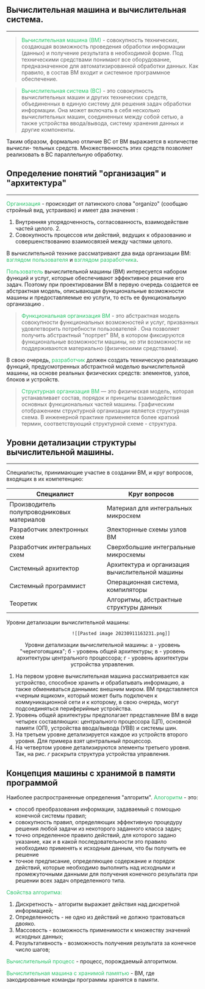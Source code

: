 ## Вычислительная машина и вычислительная система.
---

><font color="#2DC26B">Вычислительная машина (ВМ)</font> - совокупность технических, создающая возможность проведения обработки информации (данных) и получение результата в необходимой форме. Под техническими средствами понимают все оборудование, предназначенное для автоматизированной обработки данных. Как правило, в состав ВМ входит и системное программное обеспечение.

><font color="#2DC26B">Вычислительная система (ВС)</font> - это совокупность вычислительных машин и других технических средств, объединенных в единую систему для решения задач обработки информации. Она может включать в себя несколько вычислительных машин, соединенных между собой сетью, а также устройства ввода/вывода, систему хранения данных и другие компоненты.

Таким образом, формально отличие ВС от ВМ выражается в количестве вычисли-
тельных средств. Множественность этих средств позволяет реализовать в ВС параллельную обработку.

## Определение понятий "организация" и "архитектура"
---
<font color="#2DC26B">Организация</font> - происходит от латинского слова "organizo" (сообщаю стройный вид, устраиваю) и имеет два значения : 
1. Внутренняя упорядоченность, согласованность, взаимодействие частей целого. 2. 
2. Совокупность процессов или действий, ведущих к образованию и совершенствованию взаимосвязей между частями целого.

В вычислительной технике рассматривают два вида организации ВМ: <font color="#2DC26B">взглядом пользователя</font> и <font color="#2DC26B">взглядом разработчика</font>.

<font color="#2DC26B">Пользователь</font> вычислительной машины (ВМ) интересуется набором функций и услуг, которые обеспечивают эффективное решение его задач. Поэтому при проектировании ВМ в первую очередь создается ее абстрактная модель, описывающая функциональные возможности машины и предоставляемые ею услуги, то есть ее функциональную организацию .

><font color="#2DC26B">Функциональная организация ВМ</font> - это абстрактная модель совокупности функциональных возможностей и услуг, призванных удовлетворить потребности пользователей . Она позволяет получить абстрактный "портрет" ВМ, в котором фиксируются функциональные возможности машины, но эти возможности не поддерживаются материально (физическими средствами).

В свою очередь, <font color="#2DC26B">разработчик</font> должен создать техническую реализацию функций,
предусмотренных абстрактной моделью вычислительной машины, на основе реальных физических средств: элементов, узлов, блоков и устройств.

><font color="#2DC26B">Структурная организация ВМ</font> — это физическая модель, которая устанавливает состав, порядок и принципы взаимодействия основных функциональных частей машины. Графическим отображением структурной организации является структурная схема. В инженерной практике применяется более краткий термин, соответствующий структурной схеме - структура.

## Уровни детализации структуры вычислительной машины.
---
Специалисты, принимающие участие в создании ВМ, и круг вопросов, входящих в их компетенцию:

| Специалист                                 | Круг вопросов                                   |
| ------------------------------------------ | ----------------------------------------------- |
| Производитель полупроводниковых материалов | Материал для интегральных микросхем             |
| Разработчик электронных схем               | Электорнные схемы узлов ВМ                      |
| Разработчик интегральных схем              | Сверхбольшие интегральные микросхемы            |
| Системный архитектор                       | Архитектура и организация вычислительной машины |
| Системный программист                      | Операционная система, компиляторы               |
| Теоретик                                   | Алгоритмы, абстрактные структуры данных         |

Уровни детализации вычислительной машины:

							![[Pasted image 20230911163231.png]]
<center>Уровни детализации вычислительной машины: а - уровень "чернгогоящика"; б - уровень общей архитектуры; в - уровень архитектуры центрального процессора; г - уровень архитектуры устройства управления.</center>

1. На первом уровне вычислительная машина рассматривается как устройство, способное хранить и обрабатывать информацию, а также обмениваться даннымис внешним миром. ВМ представляется «черным ящиком», который может быть подключен к коммуникационной сети и к которому, в свою очередь, могут подсоединяться периферийные устройства.
2. Уровень общей архитектуры предполагает представление ВМ в виде четырех составляющих: центрального процессора (ЦП), основной памяти (ОП), устройства ввода/вывода (УВВ) и системы шин.
3. На третьем уровне детализируется каждое из устройств второго уровня. Для примера взят центральный процессор.
4. На четвертом уровне детализируются элементы третьего уровня. Так, на рис. *г* раскрыта структура устройства управления.

## Концепция машины с хранимой в памяти программой

Наиболее распространенные определения "алгоритм". <font color="#2DC26B">Алогоритм</font> - это:
- способ преобразования информации, задаваемый с помощью конечной системы правил;
- совокупность правил, определяющих эффективную процедуру решения любой задачи из некоторого заданного класса задач;
- точно определенное правило действий, для которого задано указание, как и в какой последовательности это правило необходимо применять к исходным данным, что бы получить ее решение 
- точное предписание, определяющее содержание и порядок действий, которые необходимо выполнить над исходными и промежуточными данными для получения конечного результата при решении всех задач определенного типа.

<font color="#2DC26B">Свойства алгоритма:</font>
1. Дискретность - алгоритм выражает действия над дискретной информацией;
2. Определенность - не одно из действий не должно трактоваться двояко.
3. Массовость - возможность применимости к множеству значений исходных данных;
4. Результативность - возможность получения результата за конечное число шагов;

<font color="#2DC26B">Вычислительный процесс</font> - процесс, порождаемый алгоритмом.

<font color="#2DC26B">Вычислительная машина с хранимой памятью</font> - ВМ, где закодированные команды программы хранятся в памяти.

